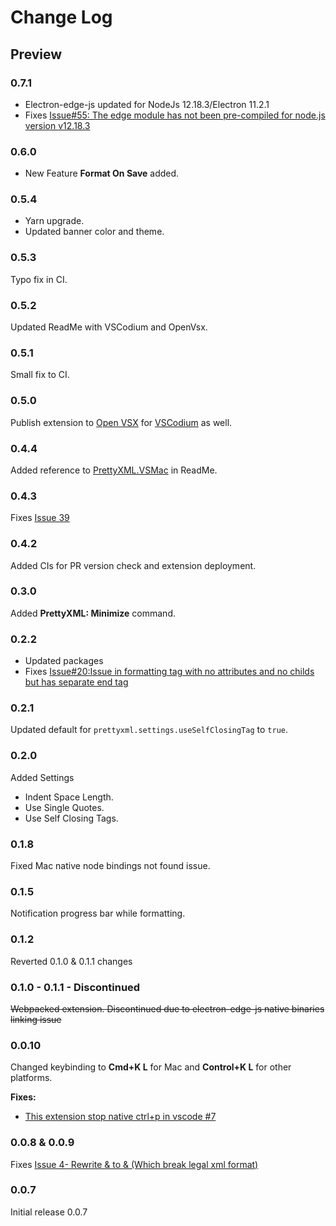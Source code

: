 # Change Log

## Preview

### 0.7.1

- Electron-edge-js updated for NodeJs 12.18.3/Electron 11.2.1
- Fixes [Issue#55: The edge module has not been pre-compiled for node.js version v12.18.3](https://github.com/pmahend1/PrettyXML/issues/55)


### 0.6.0

- New Feature **Format On Save** added.

### 0.5.4

- Yarn upgrade.
- Updated banner color and theme.

### 0.5.3

Typo fix in CI.

### 0.5.2

Updated ReadMe with VSCodium and OpenVsx.

### 0.5.1

Small fix to CI.

### 0.5.0

Publish extension to [Open VSX](https://open-vsx.org/extension/PrateekMahendrakar/prettyxml) for [VSCodium](https://vscodium.com/) as well.

### 0.4.4

Added reference to [PrettyXML.VSMac](https://github.com/pmahend1/PrettyXML.VSMac) in ReadMe.

### 0.4.3

Fixes [Issue 39](https://github.com/pmahend1/PrettyXML/issues/39)

### 0.4.2

Added CIs for PR version check and extension deployment.

### 0.3.0

Added **PrettyXML: Minimize** command.  

### 0.2.2

- Updated packages
- Fixes [Issue#20:Issue in formatting tag with no attributes and no childs but has separate end tag](https://github.com/pmahend1/PrettyXML/issues/20)

### 0.2.1 

Updated default for `prettyxml.settings.useSelfClosingTag` to `true`.  

### 0.2.0

Added Settings 
 - Indent Space Length.
 - Use Single Quotes.
 - Use Self Closing Tags.

### 0.1.8

Fixed Mac native node bindings not found issue.

### 0.1.5

Notification progress bar while formatting.

### 0.1.2

Reverted 0.1.0 & 0.1.1 changes

### 0.1.0 - 0.1.1 - Discontinued

~~Webpacked extension.
Discontinued due to electron-edge-js native binaries linking issue~~

### 0.0.10

Changed keybinding to **Cmd+K L** for Mac and **Control+K L** for other platforms.

**Fixes:**

- [This extension stop native ctrl+p in vscode #7](https://github.com/pmahend1/PrettyXML/issues/7)  

### 0.0.8 & 0.0.9

Fixes [Issue 4- Rewrite &amp; to & (Which break legal xml format)](https://github.com/pmahend1/PrettyXML/issues/4)

### 0.0.7

Initial release 0.0.7
